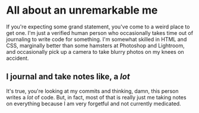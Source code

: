 # All about an unremarkable me
If you're expecting some grand statement, you've come to a weird place to get one. I'm just a verified human person who occasionally takes time out of journaling to write code for something. I'm somewhat skilled in HTML and CSS, marginally better than some hamsters at Photoshop and Lightroom, and occasionally pick up a camera to take blurry photos on my knees on accident.

## I journal and take notes like, a *lot*
It's true, you're looking at my commits and thinking, damn, this person writes a *lot* of code. But, in fact, most of that is really just me taking notes on everything because I am very forgetful and not currently medicated.
